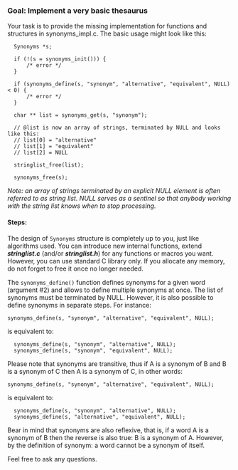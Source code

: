 

### Goal: Implement a very basic thesaurus

Your task is to provide the missing implementation for functions and structures
in synonyms_impl.c. The basic usage might look like this:

```
  Synonyms *s;

  if (!(s = synonyms_init())) {
      /* error */
  }

  if (synonyms_define(s, "synonym", "alternative", "equivalent", NULL) < 0) {
      /* error */
  }

  char ** list = synonyms_get(s, "synonym");

  // @list is now an array of strings, terminated by NULL and looks like this:
  // list[0] = "alternative"
  // list[1] = "equivalent"
  // list[2] = NULL

  stringlist_free(list);

  synonyms_free(s);
```

_Note: an array of strings terminated by an explicit NULL element is often
referred to as string list. NULL serves as a sentinel so that anybody working
with the string list knows when to stop processing._

#### Steps:
The design of `Synonyms` structure is completely up to you, just like algorithms
used. You can introduce new internal functions, extend **_stringlist.c_** (and/or
**_stringlist.h_**) for any functions or macros you want. However, you can use
standard C library only. If you allocate any memory, do not forget to free it
once no longer needed.

The `synonyms_define()` function defines synonyms for a given word (argument #2)
and allows to define multiple synonyms at once. The list of synonyms must be
terminated by NULL. However, it is also possible to define synonyms in separate
steps. For instance:

  `synonyms_define(s, "synonym", "alternative", "equivalent", NULL);`

is equivalent to:
```
  synonyms_define(s, "synonym", "alternative", NULL);
  synonyms_define(s, "synonym", "equivalent", NULL);
```
Please note that synonyms are transitive, thus if A is a synonym of B and B is a
synonym of C then A is a synonym of C, in other words:

  `synonyms_define(s, "synonym", "alternative", "equivalent", NULL);`

is equivalent to:
```
  synonyms_define(s, "synonym", "alternative", NULL);
  synonyms_define(s, "alternative", "equivalent", NULL);
```
Bear in mind that synonyms are also reflexive, that is, if a word A is a
synonym of B then the reverse is also true: B is a synonym of A. However, by
the definition of synonym: a word cannot be a synonym of itself.

Feel free to ask any questions.
